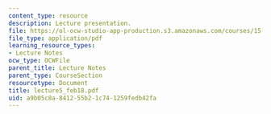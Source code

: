 ```yaml
---
content_type: resource
description: Lecture presentation.
file: https://ol-ocw-studio-app-production.s3.amazonaws.com/courses/15-501-introduction-to-financial-and-managerial-accounting-spring-2004/a9b05c8a841255b21c741259fedb42fa_lecture5_feb18.pdf
file_type: application/pdf
learning_resource_types:
- Lecture Notes
ocw_type: OCWFile
parent_title: Lecture Notes
parent_type: CourseSection
resourcetype: Document
title: lecture5_feb18.pdf
uid: a9b05c8a-8412-55b2-1c74-1259fedb42fa
---
```


